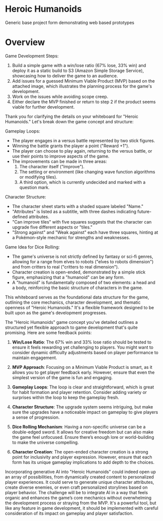 # Heroic Humanoids
Generic base project form demonstrating web based prototypes

# Overview
Game Development Steps:

1. Build a simple game with a win/lose ratio (67% lose, 33% win) and deploy it as a static build to S3 (Amazon Simple Storage Service), showcasing how to deliver the game to an audience.
2. Add issues for a guessed Minimum Viable Product (MVP) based on the attached image, which illustrates the planning process for the game's development.
3. Work on the issues while avoiding scope creep.
4. Either declare the MVP finished or return to step 2 if the product seems viable for further development.

Thank you for clarifying the details on your whiteboard for "Heroic Humanoids." Let's break down the game concept and structure:

Gameplay Loops:
- The player engages in a versus battle represented by two stick figures.
- Winning the battle grants the player a point ("Reward +1").
- The player can choose to play again, returning to the versus battle, or use their points to improve aspects of the game.
- The improvements can be made in three areas:
  1. The character itself ("Improve").
  2. The setting or environment (like changing wave function algorithms or modifying tiles).
  3. A third option, which is currently undecided and marked with a question mark.

Character Structure:
- The character sheet starts with a shaded square labeled "Name."
- "Attributes" is listed as a subtitle, with three dashes indicating future-defined attributes.
- "Can improve tiles" with five squares suggests that the character can upgrade five different aspects or "tiles."
- "Strong against" and "Weak against" each have three squares, hinting at a Pokémon-style mechanic for strengths and weaknesses.

Game Idea for Dice Rolling:
- The game's universe is not strictly defined by fantasy or sci-fi genres, allowing for a range from elves to robots ("elves to robots dimension") and from critters to real ("critters to real dimension").
- Character creation is open-ended, demonstrated by a simple stick figure, emphasizing that a "humanoid" can be any form.
- A "humanoid" is fundamentally composed of two elements: a head and a body, reinforcing the basic structure of characters in the game.

This whiteboard serves as the foundational data structure for the game, outlining the core mechanics, character development, and thematic openness of "Heroic Humanoids." It's a flexible framework designed to be built upon as the game's development progresses.

The "Heroic Humanoids" game concept you've detailed outlines a structured yet flexible approach to game development that's quite promising. Here are some feedback points:

1. **Win/Lose Ratio**: The 67% win and 33% lose ratio should be tested to ensure it feels rewarding yet challenging to players. You might want to consider dynamic difficulty adjustments based on player performance to maintain engagement.

2. **MVP Approach**: Focusing on a Minimum Viable Product is smart, as it allows you to get player feedback early. However, ensure that even the simplest version of the game is fun and engaging.

3. **Gameplay Loops**: The loop is clear and straightforward, which is great for habit formation and player retention. Consider adding variety or surprises within the loop to keep the gameplay fresh.

4. **Character Structure**: The upgrade system seems intriguing, but make sure the upgrades have a noticeable impact on gameplay to give players a sense of progression.

5. **Dice Rolling Mechanism**: Having a non-specific universe can be a double-edged sword. It allows for creative freedom but can also make the game feel unfocused. Ensure there’s enough lore or world-building to make the universe compelling.

6. **Character Creation**: The open-ended character creation is a strong point for inclusivity and player expression. However, ensure that each form has its unique gameplay implications to add depth to the choices.

Incorporating generative AI into "Heroic Humanoids" could indeed open up an array of possibilities, from dynamically created content to personalized player experiences. It could serve to generate unique character attributes, create diverse enemies, or even craft personalized storylines based on player behavior. The challenge will be to integrate AI in a way that feels organic and enhances the game’s core mechanics without overwhelming the development process or straying from the MVP. It's a powerful tool, but like any feature in game development, it should be implemented with careful consideration of its impact on gameplay and player satisfaction.